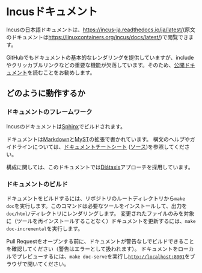 # Incusドキュメント

Incusの日本語ドキュメントは、<https://incus-ja.readthedocs.io/ja/latest/>(原文のドキュメントは<https://linuxcontainers.org/incus/docs/latest/>)で閲覧できます。

GitHubでもドキュメントの基本的なレンダリングを提供していますが、includeやクリッカブルリンクなどの重要な機能が欠落しています。そのため、[公開ドキュメント](https://incus-ja.readthedocs.io/ja/latest/)を読むことをお勧めします。

## どのように動作するか

<!-- Include start docs -->

### ドキュメントのフレームワーク

Incusのドキュメントは[Sphinx](https://www.sphinx-doc.org/en/master/index.html)でビルドされます。

ドキュメントは[Markdown](https://commonmark.org/)と[MyST](https://myst-parser.readthedocs.io/)の拡張で書かれています。
構文のヘルプやガイドラインについては、[ドキュメントチートシート](https://incus-ja.readthedocs.io/ja/latest/doc-cheat-sheet/) ([ソース](https://raw.githubusercontent.com/lxc-jp/incus-ja/main/doc/doc-cheat-sheet.md))を参照してください。

構成に関しては、このドキュメントでは[Diátaxis](https://diataxis.fr/)アプローチを採用しています。

### ドキュメントのビルド

ドキュメントをビルドするには、リポジトリのルートディレクトリから`make doc`を実行します。このコマンドは必要なツールをインストールして、出力を`doc/html/`ディレクトリにレンダリングします。
変更されたファイルのみを対象に（ツールを再インストールすることなく）ドキュメントを更新するには、`make doc-incremental`を実行します。

Pull Requestをオープンする前に、ドキュメントが警告なしでビルドできることを確認してください（警告はエラーとして扱われます）。
ドキュメントをローカルでプレビューするには、`make doc-serve`を実行し[`http://localhost:8001`](http://localhost:8001)をブラウザで開いてください。
